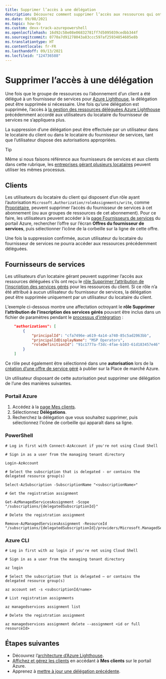 ```yaml
---
title: Supprimer l’accès à une délégation
description: Découvrez comment supprimer l’accès aux ressources qui ont été déléguées à un fournisseur de services pour Azure Lighthouse.
ms.date: 09/08/2021
ms.topic: how-to
ms.custom: devx-track-azurepowershell
ms.openlocfilehash: 16d92c58e08e06832781ff7d5095039cedbb344f
ms.sourcegitcommit: 0770a7d91278043a83ccc597af25934854605e8b
ms.translationtype: HT
ms.contentlocale: fr-FR
ms.lasthandoff: 09/13/2021
ms.locfileid: "124736588"
---
```

# <a name="remove-access-to-a-delegation"></a>Supprimer l’accès à une délégation

Une fois que le groupe de ressources ou l’abonnement d’un client a été délégué à un fournisseur de services pour [Azure Lighthouse](../overview.md), la délégation peut être supprimée si nécessaire. Une fois qu’une délégation est supprimée, l’accès à [la gestion des ressources déléguées Azure Lighthouse](../concepts/architecture.md) précédemment accordé aux utilisateurs du locataire du fournisseur de services ne s’appliquera plus.

La suppression d’une délégation peut être effectuée par un utilisateur dans le locataire du client ou dans le locataire du fournisseur de services, tant que l’utilisateur dispose des autorisations appropriées.

> [!TIP]
> Même si nous faisons référence aux fournisseurs de services et aux clients dans cette rubrique, les [entreprises gérant plusieurs locataires](../concepts/enterprise.md) peuvent utiliser les mêmes processus.

## <a name="customers"></a>Clients

Les utilisateurs du locataire du client qui disposent d’un rôle ayant l’autorisation `Microsoft.Authorization/roleAssignments/write`, comme [Propriétaire](../../role-based-access-control/built-in-roles.md#owner), peuvent supprimer l’accès du fournisseur de services à cet abonnement (ou aux groupes de ressources de cet abonnement). Pour ce faire, les utilisateurs peuvent accéder à la [page Fournisseurs de services](view-manage-service-providers.md#remove-service-provider-offers) du portail Azure, rechercher l’offre sur l’écran **Offres du fournisseur de services**, puis sélectionner l’icône de la corbeille sur la ligne de cette offre.

Une fois la suppression confirmée, aucun utilisateur du locataire du fournisseur de services ne pourra accéder aux ressources précédemment déléguées.

## <a name="service-providers"></a>Fournisseurs de services

Les utilisateurs d’un locataire gérant peuvent supprimer l’accès aux ressources déléguées s’ils ont reçu le [rôle Supprimer l’attribution de l’inscription des services gérés](../../role-based-access-control/built-in-roles.md#managed-services-registration-assignment-delete-role) pour les ressources du client. Si ce rôle n’a été attribué à aucun utilisateur du fournisseur de services, la délégation peut être supprimée uniquement par un utilisateur du locataire du client.

L’exemple ci-dessous montre une affectation octroyant le **rôle Supprimer l’attribution de l’inscription des services gérés** pouvant être inclus dans un fichier de paramètres pendant le [processus d’intégration](onboard-customer.md) :

```json
    "authorizations": [ 
        { 
            "principalId": "cfa7496e-a619-4a14-a740-85c5ad2063bb", 
            "principalIdDisplayName": "MSP Operators", 
            "roleDefinitionId": "91c1777a-f3dc-4fae-b103-61d183457e46" 
        } 
    ] 
```

Ce rôle peut également être sélectionné dans une **autorisation** lors de la [création d’une offre de service géré](../../marketplace/plan-managed-service-offer.md) à publier sur la Place de marché Azure.

Un utilisateur disposant de cette autorisation peut supprimer une délégation de l’une des manières suivantes.

### <a name="azure-portal"></a>Portail Azure

1. Accédez à la [page Mes clients](view-manage-customers.md).
2. Sélectionnez **Délégations**.
3. Recherchez la délégation que vous souhaitez supprimer, puis sélectionnez l’icône de corbeille qui apparaît dans sa ligne.

### <a name="powershell"></a>PowerShell

```azurepowershell-interactive
# Log in first with Connect-AzAccount if you're not using Cloud Shell

# Sign in as a user from the managing tenant directory 

Login-AzAccount

# Select the subscription that is delegated - or contains the delegated resource group(s)

Select-AzSubscription -SubscriptionName "<subscriptionName>"

# Get the registration assignment

Get-AzManagedServicesAssignment -Scope "/subscriptions/{delegatedSubscriptionId}"

# Delete the registration assignment

Remove-AzManagedServicesAssignment -ResourceId "/subscriptions/{delegatedSubscriptionId}/providers/Microsoft.ManagedServices/registrationAssignments/{assignmentGuid}"
```

### <a name="azure-cli"></a>Azure CLI

```azurecli-interactive
# Log in first with az login if you're not using Cloud Shell

# Sign in as a user from the managing tenant directory

az login

# Select the subscription that is delegated – or contains the delegated resource group(s)

az account set -s <subscriptionId/name>

# List registration assignments

az managedservices assignment list

# Delete the registration assignment

az managedservices assignment delete --assignment <id or full resourceId>
```

## <a name="next-steps"></a>Étapes suivantes

- Découvrez l’[architecture d’Azure Lighthouse](../concepts/architecture.md).
- [Affichez et gérez les clients](view-manage-customers.md) en accédant à **Mes clients** sur le portail Azure.
- Apprenez à [mettre à jour une délégation précédente](update-delegation.md).

